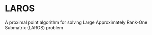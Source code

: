# LAROS
A proximal point algorithm for solving Large Approximately Rank-One Submatrix (LAROS) problem
